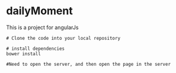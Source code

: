 # dailyMoment
This is a project for angularJs

	# Clone the code into your local repository

	# install dependencies
	bower install

	#Need to open the server, and then open the page in the server


